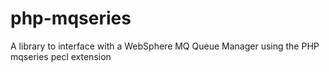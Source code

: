 # php-mqseries
A library to interface with a WebSphere MQ Queue Manager using the PHP mqseries pecl extension
